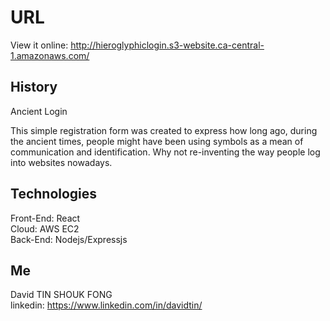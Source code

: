 # URL
View it online: http://hieroglyphiclogin.s3-website.ca-central-1.amazonaws.com/

## History
Ancient Login
 
This simple registration form was created to express how long ago, during the ancient times, people might have been using symbols as a mean of communication and identification. Why not re-inventing the way people log into websites nowadays.

## Technologies

Front-End: React <br/>
Cloud: AWS EC2 <br/>
Back-End: Nodejs/Expressjs

## Me
David TIN SHOUK FONG<br/>
linkedin: https://www.linkedin.com/in/davidtin/
